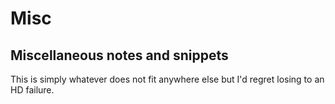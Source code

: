 # Misc
## Miscellaneous notes and snippets

This is simply whatever does not fit anywhere else but I'd regret losing to an
HD failure.
